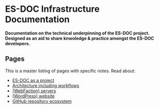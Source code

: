# ES-DOC Infrastructure Documentation

**Documentation on the technical underpinning of the ES-DOC project. Designed
as an aid to share knwoledge & practice amongst the ES-DOC developers.**


## Pages

This is a master listing of pages with specific notes. Read about:

* [ES-DOC as a project](notes/project.md)
* [Architecture including workflows](notes/architecture.md)
* [(WebFaction) servers](notes/servers.md)
* [(WordPress) website](notes/wordpress.md)
* [GitHub repository ecosystem](notes/github.md)
